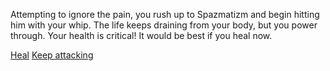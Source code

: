Attempting to ignore the pain, you rush up to Spazmatizm and begin hitting him with your whip.  The life keeps draining from your body, but you power through.  Your health is critical!  It would be best if you heal now.

[Heal](./scene5B.md)
[Keep attacking](./scene5B.md)